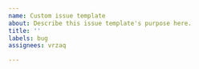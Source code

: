 ```yaml
---
name: Custom issue template
about: Describe this issue template's purpose here.
title: ''
labels: bug
assignees: vrzaq

---
```



